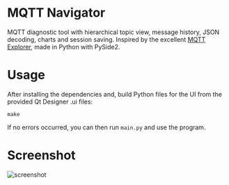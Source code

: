 # MQTT Navigator

MQTT diagnostic tool with hierarchical topic view, message history, JSON decoding, charts and session saving. Inspired by the excellent [MQTT Explorer](https://github.com/thomasnordquist/MQTT-Explorer), made in Python with PySide2.

# Usage
After installing the dependencies and, build Python files for the UI from the provided Qt Designer .ui files:

```
make
```

If no errors occurred, you can then run `main.py` and use the program.

# Screenshot
![screenshot](https://user-images.githubusercontent.com/66176893/114687293-e7925b00-9d13-11eb-9f48-f22043a893c3.png)
